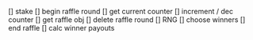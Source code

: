 [] stake
[] begin raffle round
[] get current counter
[] increment / dec counter
[] get raffle obj
[] delete raffle round
[] RNG
[] choose winners
[] end raffle
[] calc winner payouts
